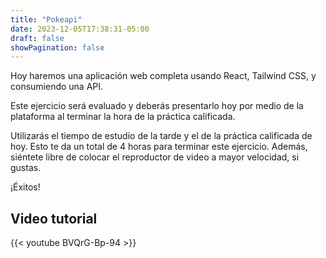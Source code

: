 ```yaml
---
title: "Pokeapi"
date: 2023-12-05T17:38:31-05:00
draft: false
showPagination: false
---
```


Hoy haremos una aplicación web completa usando React, Tailwind CSS, y consumiendo una API.

Este ejercicio será evaluado y deberás presentarlo hoy por medio de la plataforma al terminar la hora de la práctica calificada.

Utilizarás el tiempo de estudio de la tarde y el de la práctica calificada de hoy. Esto te da un total de 4 horas para terminar este ejercicio. Además, siéntete libre de colocar el reproductor de video a mayor velocidad, si gustas.

¡Éxitos!

## Video tutorial

{{< youtube BVQrG-Bp-94 >}}
